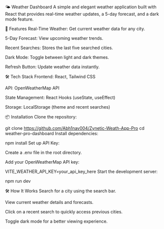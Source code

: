 🌤 Weather Dashboard
A simple and elegant weather application built with React that provides real-time weather updates, a 5-day forecast, and a dark mode feature.

🚀 Features
Real-Time Weather: Get current weather data for any city.

5-Day Forecast: View upcoming weather trends.

Recent Searches: Stores the last five searched cities.

Dark Mode: Toggle between light and dark themes.

Refresh Button: Update weather data instantly.

🛠 Tech Stack
Frontend: React, Tailwind CSS

API: OpenWeatherMap API

State Management: React Hooks (useState, useEffect)

Storage: LocalStorage (theme and recent searches)

📦 Installation
Clone the repository:


git clone https://github.com/Abh1nav004/Zynetic-Weath-App-Pro
cd weather-pro-dashboard
Install dependencies:

npm install
Set up API Key:

Create a .env file in the root directory.

Add your OpenWeatherMap API key:


VITE_WEATHER_API_KEY=your_api_key_here
Start the development server:

npm run dev


🛠 How It Works
Search for a city using the search bar.

View current weather details and forecasts.

Click on a recent search to quickly access previous cities.

Toggle dark mode for a better viewing experience.